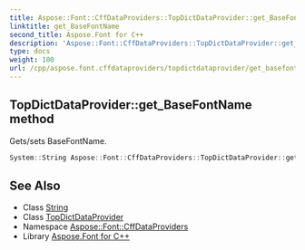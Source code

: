 ```yaml
---
title: Aspose::Font::CffDataProviders::TopDictDataProvider::get_BaseFontName method
linktitle: get_BaseFontName
second_title: Aspose.Font for C++
description: 'Aspose::Font::CffDataProviders::TopDictDataProvider::get_BaseFontName method. Gets/sets BaseFontName in C++.'
type: docs
weight: 100
url: /cpp/aspose.font.cffdataproviders/topdictdataprovider/get_basefontname/
---
```

## TopDictDataProvider::get_BaseFontName method


Gets/sets BaseFontName.

```cpp
System::String Aspose::Font::CffDataProviders::TopDictDataProvider::get_BaseFontName()
```

## See Also

* Class [String](../../../system/string/)
* Class [TopDictDataProvider](../)
* Namespace [Aspose::Font::CffDataProviders](../../)
* Library [Aspose.Font for C++](../../../)
